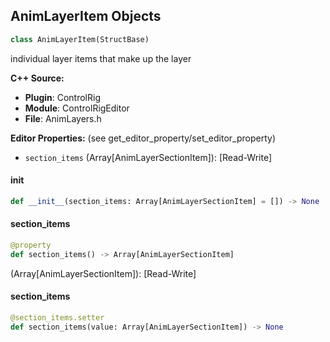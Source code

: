 ## AnimLayerItem Objects

```python
class AnimLayerItem(StructBase)
```

individual layer items that make up the layer

**C++ Source:**

- **Plugin**: ControlRig
- **Module**: ControlRigEditor
- **File**: AnimLayers.h

**Editor Properties:** (see get_editor_property/set_editor_property)

- ``section_items`` (Array[AnimLayerSectionItem]):  [Read-Write]

<a id="unreal.AnimLayerItem.__init__"></a>

#### __init__

```python
def __init__(section_items: Array[AnimLayerSectionItem] = []) -> None
```

<a id="unreal.AnimLayerItem.section_items"></a>

#### section_items

```python
@property
def section_items() -> Array[AnimLayerSectionItem]
```

(Array[AnimLayerSectionItem]):  [Read-Write]

<a id="unreal.AnimLayerItem.section_items"></a>

#### section_items

```python
@section_items.setter
def section_items(value: Array[AnimLayerSectionItem]) -> None
```

<a id="unreal.AnimLayerState"></a>